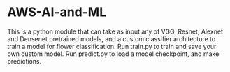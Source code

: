 # AWS-AI-and-ML
This is a python module that can take as input any of VGG, Resnet, Alexnet and Densenet pretrained models, and a custom classifier architecture to train a model for flower classification.
Run train.py to train and save your own custom model.
Run predict.py to load a model checkpoint, and make predictions.
